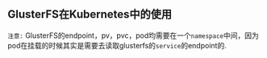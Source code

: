 ## GlusterFS在Kubernetes中的使用

`注意:` GlusterFS的endpoint，pv，pvc，pod均需要在一个`namespace`中间，因为pod在挂载的时候其实是需要去读取glusterfs的`service`的endpoint的.

